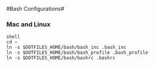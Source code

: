 #Bash Configurations#


### Mac and Linux ###


	shell
	cd ~
	ln -s $DOTFILES_HOME/bash/bash_inc .bash_inc
	ln -s $DOTFILES_HOME/bash/bash_profile .bash_profile
	ln -s $DOTFILES_HOME/bash/bashrc .bashrc

